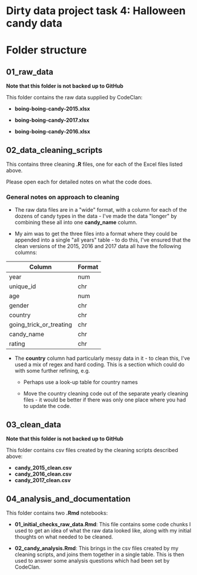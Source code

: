 # Dirty data project task 4: Halloween candy data



# Folder structure

## 01_raw_data

**Note that this folder is not backed up to GitHub**

This folder contains the raw data supplied by CodeClan:

* **boing-boing-candy-2015.xlsx**

* **boing-boing-candy-2017.xlsx**

* **boing-boing-candy-2016.xlsx**



## 02_data_cleaning_scripts

This contains three cleaning **.R** files, one for each of the Excel files listed above.

Please open each for detailed notes on what the code does.

### General notes on approach to cleaning

* The raw data files are in a "wide" format, with a column for each of the dozens of candy types in the data - I've made the data "longer"  by combining these all into one **candy_name** column.

* My aim was to get the three files into a format where they could be appended into a single "all years" table - to do this, I've ensured that the clean versions of the 2015,  2016 and 2017 data all have the following columns:

| Column                  | Format |
|-------------------------|--------|
| year                    | num    |
| unique_id               | chr    |
| age                     | num    |
| gender                  | chr    |
| country                 | chr    |
| going_trick_or_treating | chr    |
| candy_name              | chr    |
| rating                  | chr    |

* The **country** column had particularly messy data in it - to clean this, I've used a mix of regex and hard coding. This is a section which could do with some further refining, e.g.

  * Perhaps use a look-up table for country names
  
  * Move the country cleaning code out of the separate yearly cleaning files - it would be better if there was only one place where you had to update the code.
  



## 03_clean_data

**Note that this folder is not backed up to GitHub**

This folder contains csv files created by the cleaning scripts described above:

* **candy_2015_clean.csv**
* **candy_2016_clean.csv**
* **candy_2017_clean.csv**



## 04_analysis_and_documentation

This folder contains two **.Rmd** notebooks:

* **01_initial_checks_raw_data.Rmd**: This file contains some code chunks I used to get an idea of what the raw data looked like, along with my initial thoughts on what needed to be cleaned.


* **02_candy_analysis.Rmd**: This brings in the csv files created by my cleaning scripts, and joins them together in a single table. This is then used to answer some analysis questions which had been  set by CodeClan.
